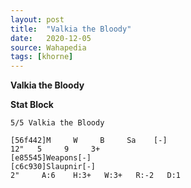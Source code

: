 ```yaml
---
layout: post
title:  "Valkia the Bloody"
date:   2020-12-05
source: Wahapedia
tags: [khorne]
---
```


**Valkia the Bloody**

**Stat Block**
```
5/5 Valkia the Bloody
```

```
[56f442]M     W     B     Sa    [-]
12"   5     9     3+    
[e85545]Weapons[-]
[c6c930]Slaupnir[-]
2"     A:6    H:3+   W:3+   R:-2   D:1   
```


